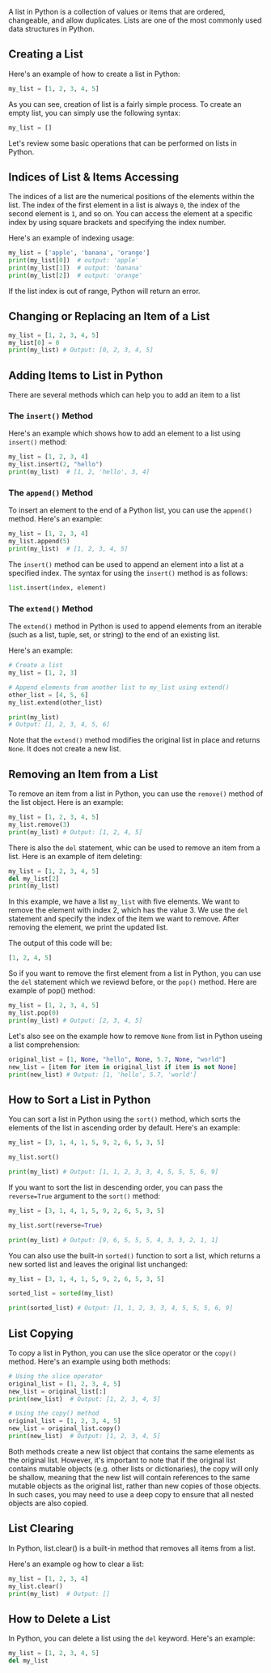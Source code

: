 A list in Python is a collection of values or items that are ordered, changeable, and allow duplicates. Lists are one of the most commonly used data structures in Python.

## Creating a List

Here's an example of how to create a list in Python:

```python
my_list = [1, 2, 3, 4, 5]
```

As you can see, creation of list is a fairly simple process. To create an empty list, you can simply use the following syntax:

```python
my_list = []
```

Let's review some basic operations that can be performed on lists in Python.

## Indices of List & Items Accessing

The indices of a list are the numerical positions of the elements within the list. The index of the first element in a list is always `0`, the index of the second element is `1`, and so on. You can access the element at a specific index by using square brackets and specifying the index number.

Here's an example of indexing usage:

```python
my_list = ['apple', 'banana', 'orange']
print(my_list[0])  # output: 'apple'
print(my_list[1])  # output: 'banana'
print(my_list[2])  # output: 'orange'
```

If the list index is out of range, Python will return an error.

## Changing or Replacing an Item of a List

```python
my_list = [1, 2, 3, 4, 5]
my_list[0] = 0
print(my_list) # Output: [0, 2, 3, 4, 5]
```

## Adding Items to List in Python

There are several methods which can help you to add an item to a list

### The `insert()` Method

Here's an example which shows how to add an element to a list using `insert()` method:

```python
my_list = [1, 2, 3, 4]
my_list.insert(2, "hello")
print(my_list)  # [1, 2, 'hello', 3, 4]
```

### The `append()` Method

To insert an element to the end of a Python list, you can use the `append()` method. Here's an example:

```python
my_list = [1, 2, 3, 4]
my_list.append(5)
print(my_list)  # [1, 2, 3, 4, 5]
```

The `insert()` method can be used to append an element into a list at a specified index. The syntax for using the `insert()` method is as follows:

```python
list.insert(index, element)
```

### The `extend()` Method

The `extend()` method in Python is used to append elements from an iterable (such as a list, tuple, set, or string) to the end of an existing list.

Here's an example:

```python
# Create a list
my_list = [1, 2, 3]

# Append elements from another list to my_list using extend()
other_list = [4, 5, 6]
my_list.extend(other_list)

print(my_list)
# Output: [1, 2, 3, 4, 5, 6]
```

Note that the `extend()` method modifies the original list in place and returns `None`. It does not create a new list.

## Removing an Item from a List

To remove an item from a list in Python, you can use the `remove()` method of the list object. Here is an example:

```python
my_list = [1, 2, 3, 4, 5]
my_list.remove(3)
print(my_list) # Output: [1, 2, 4, 5]
```

There is also the `del` statement, whic can be used to remove an item from a list. Here is an example of item deleting:

```python
my_list = [1, 2, 3, 4, 5]
del my_list[2]
print(my_list)
```

In this example, we have a list `my_list` with five elements. We want to remove the element with index 2, which has the value 3. We use the `del` statement and specify the index of the item we want to remove. After removing the element, we print the updated list.

The output of this code will be:

```python
[1, 2, 4, 5]
```

So if you want to remove the first element from a list in Python, you can use the `del` statement which we reviewd before, or the `pop()` method. Here are example of pop() method:

```python
my_list = [1, 2, 3, 4, 5]
my_list.pop(0)
print(my_list) # Output: [2, 3, 4, 5]
```
Let's also see on the example how to remove `None` from list in Python useing a list comprehension:

```python
original_list = [1, None, "hello", None, 5.7, None, "world"]
new_list = [item for item in original_list if item is not None]
print(new_list) # Output: [1, 'hello', 5.7, 'world']
```

## How to Sort a List in Python

You can sort a list in Python using the `sort()` method, which sorts the elements of the list in ascending order by default. Here's an example:

```python
my_list = [3, 1, 4, 1, 5, 9, 2, 6, 5, 3, 5]

my_list.sort()

print(my_list) # Output: [1, 1, 2, 3, 3, 4, 5, 5, 5, 6, 9]
```

If you want to sort the list in descending order, you can pass the `reverse=True` argument to the `sort()` method:

```python
my_list = [3, 1, 4, 1, 5, 9, 2, 6, 5, 3, 5]

my_list.sort(reverse=True)

print(my_list) # Output: [9, 6, 5, 5, 5, 4, 3, 3, 2, 1, 1]
```

You can also use the built-in `sorted()` function to sort a list, which returns a new sorted list and leaves the original list unchanged:

```python
my_list = [3, 1, 4, 1, 5, 9, 2, 6, 5, 3, 5]

sorted_list = sorted(my_list)

print(sorted_list) # Output: [1, 1, 2, 3, 3, 4, 5, 5, 5, 6, 9]
```

## List Copying

To copy a list in Python, you can use the slice operator or the `copy()` method. Here's an example using both methods:

```python
# Using the slice operator
original_list = [1, 2, 3, 4, 5]
new_list = original_list[:]
print(new_list)  # Output: [1, 2, 3, 4, 5]

# Using the copy() method
original_list = [1, 2, 3, 4, 5]
new_list = original_list.copy()
print(new_list)  # Output: [1, 2, 3, 4, 5]
```

Both methods create a new list object that contains the same elements as the original list. However, it's important to note that if the original list contains mutable objects (e.g. other lists or dictionaries), the copy will only be shallow, meaning that the new list will contain references to the same mutable objects as the original list, rather than new copies of those objects. In such cases, you may need to use a deep copy to ensure that all nested objects are also copied.

## List Clearing

In Python, list.clear() is a built-in method that removes all items from a list.

Here's an example og how to clear a list:

```python
my_list = [1, 2, 3, 4]
my_list.clear()
print(my_list)  # Output: []
```

## How to Delete a List

In Python, you can delete a list using the `del` keyword. Here's an example:

```python
my_list = [1, 2, 3, 4, 5]
del my_list
```
